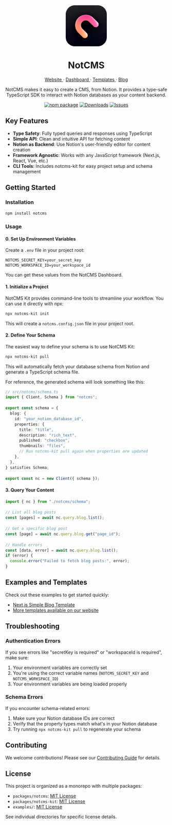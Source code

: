 <div align="center">
  <a href="https://notcms.com">
    <picture>
      <img alt="NotCMS logo" src="/docs/assets/notcms-icon.png" height="128">
    </picture>
  </a>
  <h1>NotCMS</h1>

  <a href="https://notcms.com">
    Website
  </a> · 
  <a href="https://dash.notcms.com">
    Dashboard
  </a> · 
  <a href="https://notcms.com/templates">
    Templates
  </a> · 
  <a href="https://notcms.com/blog">
    Blog
  </a>

NotCMS makes it easy to create a CMS, from Notion. It provides a type-safe TypeScript SDK to interact with Notion databases as your content backend.

[![npm package][npm-img]][npm-url]
[![Downloads][downloads-img]][downloads-url]
[![Issues][issues-img]][issues-url]

</div>

## Key Features

- **Type Safety**: Fully typed queries and responses using TypeScript
- **Simple API**: Clean and intuitive API for fetching content
- **Notion as Backend**: Use Notion's user-friendly editor for content creation
- **Framework Agnostic**: Works with any JavaScript framework (Next.js, React, Vue, etc.)
- **CLI Tools**: Includes notcms-kit for easy project setup and schema management

## Getting Started

### Installation

```bash
npm install notcms
```

### Usage

#### 0. Set Up Environment Variables

Create a `.env` file in your project root:

```env
NOTCMS_SECRET_KEY=your_secret_key
NOTCMS_WORKSPACE_ID=your_workspace_id
```

You can get these values from the NotCMS Dashboard.

#### 1. Initialize a Project

NotCMS Kit provides command-line tools to streamline your workflow. You can use it directly with npx:

```bash
npx notcms-kit init
```

This will create a `notcms.config.json` file in your project root.

#### 2. Define Your Schema

The easiest way to define your schema is to use NotCMS Kit:

```bash
npx notcms-kit pull
```

This will automatically fetch your database schema from Notion and generate a TypeScript schema file.

For reference, the generated schema will look something like this:

```ts
// src/notcms/schema.ts
import { Client, Schema } from "notcms";

export const schema = {
  blog: {
    id: "your_notion_database_id",
    properties: {
      title: "title",
      description: "rich_text",
      published: "checkbox",
      thumbnails: "files",
      // Run notcms-kit pull again when properties are updated
    },
  },
} satisfies Schema;

export const nc = new Client({ schema });
```

#### 3. Query Your Content

```ts
import { nc } from "./notcms/schema";

// List all blog posts
const [pages] = await nc.query.blog.list();

// Get a specific blog post
const [page] = await nc.query.blog.get("page_id");

// Handle errors
const [data, error] = await nc.query.blog.list();
if (error) {
  console.error("Failed to fetch blog posts:", error);
}
```

## Examples and Templates

Check out these examples to get started quickly:

- [Next.js Simple Blog Template](https://github.com/qqpann/notcms/tree/main/examples/nextjs-simple-blog-template)
- [More templates available on our website](https://notcms.com/templates)

## Troubleshooting

### Authentication Errors

If you see errors like "secretKey is required" or "workspaceId is required", make sure:

1. Your environment variables are correctly set
2. You're using the correct variable names (`NOTCMS_SECRET_KEY` and `NOTCMS_WORKSPACE_ID`)
3. Your environment variables are being loaded properly

### Schema Errors

If you encounter schema-related errors:

1. Make sure your Notion database IDs are correct
2. Verify that the property types match what's in your Notion database
3. Try running `npx notcms-kit pull` to regenerate your schema

## Contributing

We welcome contributions! Please see our [Contributing Guide](CONTRIBUTING.md) for details.

## License

This project is organized as a monorepo with multiple packages:

- `packages/notcms`: [MIT License](packages/notcms/LICENSE)
- `packages/notcms-kit`: [MIT License](packages/notcms-kit/LICENSE)
- `examples/`: [MIT License](examples/LICENSE)

See individual directories for specific license details.

<!-- -->

[build-img]: https://github.com/qqpann/notcms/actions/workflows/release.yml/badge.svg
[build-url]: https://github.com/qqpann/notcms/actions/workflows/release.yml
[downloads-img]: https://img.shields.io/npm/dt/notcms
[downloads-url]: https://www.npmtrends.com/notcms
[npm-img]: https://img.shields.io/npm/v/notcms
[npm-url]: https://www.npmjs.com/package/notcms
[issues-img]: https://img.shields.io/github/issues/qqpann/notcms
[issues-url]: https://github.com/qqpann/notcms/issues
[codecov-img]: https://codecov.io/gh/qqpann/notcms/branch/main/graph/badge.svg
[codecov-url]: https://codecov.io/gh/qqpann/notcms
[semantic-release-img]: https://img.shields.io/badge/%20%20%F0%9F%93%A6%F0%9F%9A%80-semantic--release-e10079.svg
[semantic-release-url]: https://github.com/semantic-release/semantic-release
[commitizen-img]: https://img.shields.io/badge/commitizen-friendly-brightgreen.svg
[commitizen-url]: http://commitizen.github.io/cz-cli/
